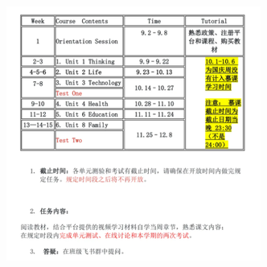![97dd68df8dacb7baf0bf808b26b4cdb1.png](https://raw.githubusercontent.com/yzh-2002/img-hosting/main/notes/202409050840535.png)

